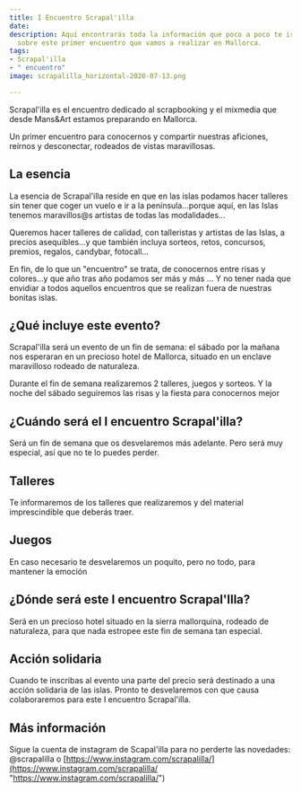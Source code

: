 ```yaml
---
title: I Encuentro Scrapal'illa
date: 
description: Aquí encontrarás toda la información que poco a poco te iremos desvelando
  sobre este primer encuentro que vamos a realizar en Mallorca.
tags:
- Scrapal'illa
- " encuentro"
image: scrapalilla_horizontal-2020-07-13.png

---
```

Scrapal'illa es el encuentro dedicado al scrapbooking y el mixmedia que desde Mans&Art estamos preparando en Mallorca.

Un primer encuentro para conocernos y compartir nuestras aficiones, reírnos y desconectar, rodeados de vistas maravillosas.

## La esencia

La esencia de Scrapal'illa reside en que en las islas podamos hacer talleres sin tener que coger un vuelo e ir a la península...porque aquí, en las Islas tenemos maravillos@s artistas de todas las modalidades...

Queremos hacer talleres de calidad, con talleristas y artistas de las Islas, a precios asequibles...y que también incluya sorteos, retos, concursos, premios, regalos, candybar, fotocall...

En fin, de lo que un "encuentro" se trata, de conocernos entre risas y colores...y que año tras año podamos ser más y más ... Y no tener nada que envidiar a todos aquellos encuentros que se realizan fuera de nuestras bonitas islas.

## ¿Qué incluye este evento?

Scrapal'illa será un evento de un fin de semana: el sábado por la mañana nos esperaran en un precioso hotel de Mallorca, situado en un enclave maravilloso rodeado de naturaleza.

Durante el fin de semana realizaremos 2 talleres, juegos y sorteos. Y la noche del sábado seguiremos las risas y la fiesta para conocernos mejor

## ¿Cuándo será el I encuentro Scrapal'illa?

Será un fin de semana que os desvelaremos más adelante. Pero será muy especial, así que no te lo puedes perder.

## Talleres

Te informaremos de los talleres que realizaremos y del material imprescindible que deberás traer.

## Juegos

En caso necesario te desvelaremos  un poquito, pero no todo, para mantener la emoción

## ¿Dónde será este I encuentro Scrapal'Illa?

Será en un precioso hotel situado en la sierra mallorquina, rodeado de naturaleza, para que nada estropee este fin de semana tan especial.

## Acción solidaria

Cuando te inscribas al evento una parte del precio será destinado a una acción solidaria de las islas. Pronto te desvelaremos con que causa colaboraremos para este I encuentro Scrapal'illa.

## Más información

Sigue la cuenta de instagram de Scapal'illa para no perderte las novedades: @scrapalilla o [https://www.instagram.com/scrapalilla/](https://www.instagram.com/scrapalilla/ "https://www.instagram.com/scrapalilla/")